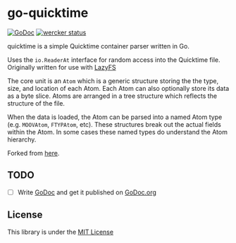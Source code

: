 # go-quicktime

[![GoDoc](https://godoc.org/github.com/amarburg/go-quicktime?status.svg)](https://godoc.org/github.com/amarburg/go-quicktime)
[![wercker status](https://app.wercker.com/status/6a3ea4d08d325030c0988bd0f099e563/s/master "wercker status")](https://app.wercker.com/project/byKey/6a3ea4d08d325030c0988bd0f099e563)

quicktime is a simple Quicktime container parser written in Go.

Uses the `io.ReaderAt` interface for random access into the Quicktime file.   Originally written for use with [LazyFS](https://github.com/amarburg/go-lazyfs)


The core unit is an `Atom` which is a generic structure storing the the type, size, and location of each Atom.    Each Atom can also optionally store its data as a byte slice.   Atoms are arranged in a tree structure which reflects the structure of the file.

When the data is loaded, the Atom can be parsed into a named Atom type (e.g. `MOOVAtom`, `FTYPAtom`, etc).   These structures break out the actual fields within the Atom.   In some cases these named types do understand the Atom hierarchy.

Forked from [here](https://github.com/chunkedswarm/go-quicktime).

## TODO

- [ ] Write [GoDoc](https://blog.golang.org/godoc-documenting-go-code) and get it published on [GoDoc.org](https://godoc.org/)

## License
This library is under the [MIT License](http://opensource.org/licenses/MIT)
